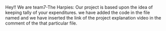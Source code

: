 Hey!!
We are team7-The Harpies:
Our project is based upon the idea of keeping tally of your expenditures.
we have added the code in the file named <team7-EDoc>
  and we have inserted the link of the project explanation video in the comment of the that particular file.
